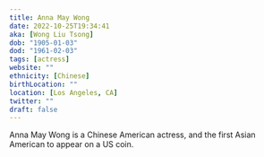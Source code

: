```yaml
---
title: Anna May Wong
date: 2022-10-25T19:34:41
aka: [Wong Liu Tsong]
dob: "1905-01-03"
dod: "1961-02-03"
tags: [actress]
website: ""
ethnicity: [Chinese]
birthLocation: ""
location: [Los Angeles, CA]
twitter: ""
draft: false
---
```


Anna May Wong is a Chinese American actress, and the first Asian American to
appear on a US coin.
